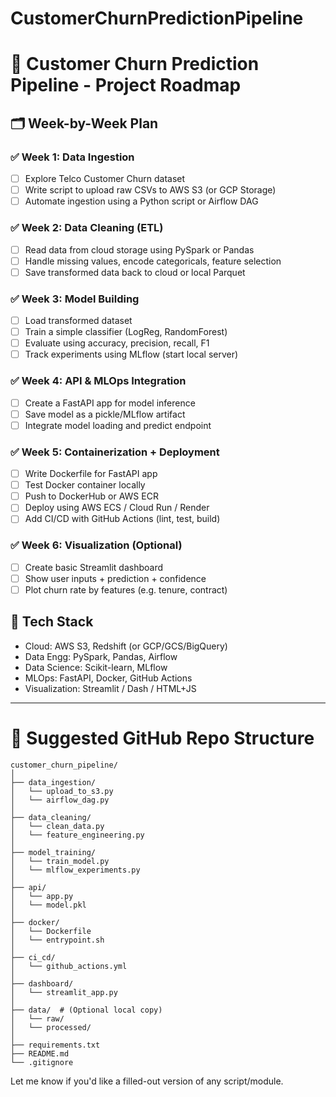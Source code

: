 # CustomerChurnPredictionPipeline
# 📁 Customer Churn Prediction Pipeline - Project Roadmap

## 🗂️ Week-by-Week Plan

### ✅ Week 1: Data Ingestion
- [ ] Explore Telco Customer Churn dataset
- [ ] Write script to upload raw CSVs to AWS S3 (or GCP Storage)
- [ ] Automate ingestion using a Python script or Airflow DAG

### ✅ Week 2: Data Cleaning (ETL)
- [ ] Read data from cloud storage using PySpark or Pandas
- [ ] Handle missing values, encode categoricals, feature selection
- [ ] Save transformed data back to cloud or local Parquet

### ✅ Week 3: Model Building
- [ ] Load transformed dataset
- [ ] Train a simple classifier (LogReg, RandomForest)
- [ ] Evaluate using accuracy, precision, recall, F1
- [ ] Track experiments using MLflow (start local server)

### ✅ Week 4: API & MLOps Integration
- [ ] Create a FastAPI app for model inference
- [ ] Save model as a pickle/MLflow artifact
- [ ] Integrate model loading and predict endpoint

### ✅ Week 5: Containerization + Deployment
- [ ] Write Dockerfile for FastAPI app
- [ ] Test Docker container locally
- [ ] Push to DockerHub or AWS ECR
- [ ] Deploy using AWS ECS / Cloud Run / Render
- [ ] Add CI/CD with GitHub Actions (lint, test, build)

### ✅ Week 6: Visualization (Optional)
- [ ] Create basic Streamlit dashboard
- [ ] Show user inputs + prediction + confidence
- [ ] Plot churn rate by features (e.g. tenure, contract)

## 🧰 Tech Stack
- Cloud: AWS S3, Redshift (or GCP/GCS/BigQuery)
- Data Engg: PySpark, Pandas, Airflow
- Data Science: Scikit-learn, MLflow
- MLOps: FastAPI, Docker, GitHub Actions
- Visualization: Streamlit / Dash / HTML+JS

---

# 📁 Suggested GitHub Repo Structure

```
customer_churn_pipeline/
│
├── data_ingestion/
│   └── upload_to_s3.py
│   └── airflow_dag.py
│
├── data_cleaning/
│   └── clean_data.py
│   └── feature_engineering.py
│
├── model_training/
│   └── train_model.py
│   └── mlflow_experiments.py
│
├── api/
│   └── app.py
│   └── model.pkl
│
├── docker/
│   └── Dockerfile
│   └── entrypoint.sh
│
├── ci_cd/
│   └── github_actions.yml
│
├── dashboard/
│   └── streamlit_app.py
│
├── data/  # (Optional local copy)
│   └── raw/
│   └── processed/
│
├── requirements.txt
├── README.md
└── .gitignore
```

Let me know if you'd like a filled-out version of any script/module.
